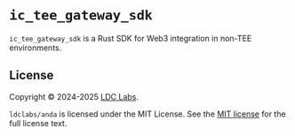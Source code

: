 # `ic_tee_gateway_sdk`

`ic_tee_gateway_sdk` is a Rust SDK for Web3 integration in non-TEE environments.

## License
Copyright © 2024-2025 [LDC Labs](https://github.com/ldclabs).

`ldclabs/anda` is licensed under the MIT License. See the [MIT license][license] for the full license text.

[license]: ./../LICENSE-MIT